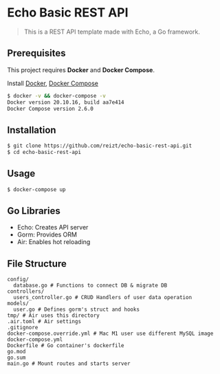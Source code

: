 # Echo Basic REST API
> This is a REST API template made with Echo, a Go framework.
## Prerequisites
This project requires **Docker** and **Docker Compose**.

Install [Docker](https://docs.docker.com/get-docker/), [Docker Compose](https://docs.docker.jp/compose/install.html)
```sh
$ docker -v && docker-compose -v
Docker version 20.10.16, build aa7e414
Docker Compose version 2.6.0
```
## Installation
```sh
$ git clone https://github.com/reizt/echo-basic-rest-api.git
$ cd echo-basic-rest-api
```
## Usage
```sh
$ docker-compose up
```
## Go Libraries
- Echo: Creates API server
- Gorm: Provides ORM
- Air: Enables hot reloading
## File Structure
```
config/
  database.go # Functions to connect DB & migrate DB
controllers/
  users_controller.go # CRUD Handlers of user data operation
models/
  user.go # Defines gorm's struct and hooks
tmp/ # Air uses this directory
.air.toml # Air settings
.gitignore
docker-compose.override.yml # Mac M1 user use different MySQL image
docker-compose.yml
Dockerfile # Go container's dockerfile
go.mod
go.sum
main.go # Mount routes and starts server
```
